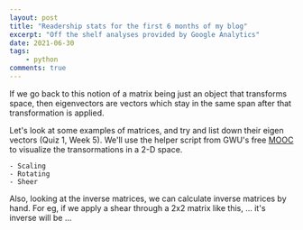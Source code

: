 ```yaml
---
layout: post
title: "Readership stats for the first 6 months of my blog"
excerpt: "Off the shelf analyses provided by Google Analytics"
date: 2021-06-30
tags:
    - python
comments: true
---
```




If we go back to this notion of a matrix being just an object that transforms space, then eigenvectors are vectors which stay in the same span after that transformation is applied.

Let's look at some examples of matrices, and try and list down their eigen vectors (Quiz 1, Week 5). We'll use the helper script from GWU's free [MOOC](https://openedx.seas.gwu.edu/courses/course-v1:GW+EngComp4+2019/about) to visualize the transormations in a 2-D space.

    - Scaling
    - Rotating
    - Sheer

Also, looking at the inverse matrices, we can calculate inverse matrices by hand. For eg, if we apply a shear through a 2x2 matrix like this, ...
it's inverse will be ...

